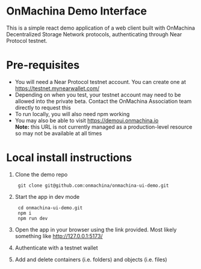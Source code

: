 # OnMachina Demo Interface
This is a simple react demo application of a web client built with OnMachina Decentralized Storage Network protocols, authenticating through Near Protocol testnet.

# Pre-requisites

- You will need a Near Protocol testnet account. You can create one at https://testnet.mynearwallet.com/
- Depending on when you test, your testnet account may need to be allowed into the private beta. Contact the OnMachina Association team directly to request this
- To run locally, you will also need npm working
- You may also be able to visit https://demoui.onmachina.io  
    **Note:** this URL is not currently managed as a production-level resource so may not be available at all times

# Local install instructions

1. Clone the demo repo

        git clone git@github.com:onmachina/onmachina-ui-demo.git

2. Start the app in dev mode

        cd onmachina-ui-demo.git
        npm i
        npm run dev

3. Open the app in your browser using the link provided. Most likely something like http://127.0.0.1:5173/

4. Authenticate with a testnet wallet
5. Add and delete containers (i.e. folders) and objects (i.e. files)
